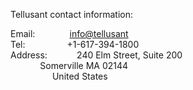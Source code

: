 Tellusant contact information:  

Email:&nbsp;&nbsp;&nbsp;&nbsp;&nbsp;&nbsp;&nbsp;&nbsp;&nbsp;&nbsp;&nbsp;&nbsp;&nbsp; [info@tellusant](info@tellusant)  
Tel:&nbsp;&nbsp;&nbsp;&nbsp;&nbsp;&nbsp;&nbsp;&nbsp;&nbsp;&nbsp;&nbsp;&nbsp;&nbsp;&nbsp;&nbsp;&nbsp;  +1-617-394-1800  
Address:&nbsp;&nbsp;&nbsp;&nbsp;&nbsp;&nbsp;&nbsp;&nbsp;&nbsp;&nbsp;&nbsp;  240 Elm Street, Suite 200  
&nbsp;&nbsp;&nbsp;&nbsp;&nbsp;&nbsp;&nbsp;&nbsp;&nbsp;&nbsp;&nbsp;  Somerville MA 02144  
&nbsp;&nbsp;&nbsp;&nbsp;&nbsp;&nbsp;&nbsp;&nbsp;&nbsp;&nbsp;&nbsp;&nbsp;&nbsp;&nbsp;&nbsp;&nbsp;  United States

